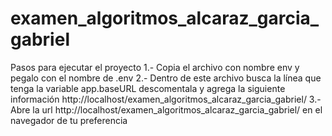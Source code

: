 # examen_algoritmos_alcaraz_garcia_gabriel

Pasos para ejecutar el proyecto
1.- Copia el archivo con nombre env y pegalo con el nombre de .env
2.- Dentro de este archivo busca la línea que tenga la variable app.baseURL descomentala y agrega la siguiente información http://localhost/examen_algoritmos_alcaraz_garcia_gabriel/
3.- Abre la url http://localhost/examen_algoritmos_alcaraz_garcia_gabriel/ en el navegador de tu preferencia
